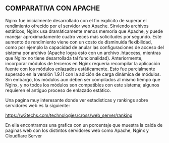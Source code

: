 ## COMPARATIVA CON APACHE
Nginx fue inicialmente desarrollado con el fin explícito de superar el rendimiento ofrecido por el servidor web Apache. Sirviendo archivos estáticos, Nginx usa dramáticamente menos memoria que Apache, y puede manejar aproximadamente cuatro veces más solicitudes por segundo. Este aumento de rendimiento viene con un costo de disminuida flexibilidad, como por ejemplo la capacidad de anular las configuraciones de acceso del sistema por archivo (Apache logra esto con un archivo .htaccess, mientras que Nginx no tiene desarrollada tal funcionalidad). Anteriormente, incorporar módulos de terceros en Nginx requería recompilar la aplicación fuente con los módulos enlazados estáticamente. Esto fue parcialmente superado en la versión 1.9.11 con la adición de carga dinámica de módulos. Sin embargo, los módulos aun deben ser compilados al mismo tiempo que Nginx, y no todos los módulos son compatibles con este sistema; algunos requieren el antiguo proceso de enlazado estático.

Una pagina muy interesante donde ver estadisticas y rankings sobre servidores web es la siguiente:

https://w3techs.com/technologies/cross/web_server/ranking

En ella encontramos una grafica con un porcentaje que muestra la caida de paginas web con los distintos servidores web como Apache, Nginx y Cloudflare Server
